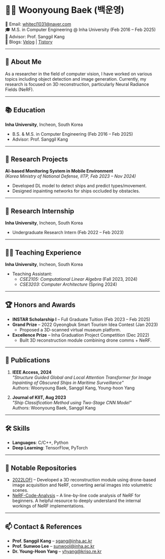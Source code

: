 # 👨‍💻 Woonyoung Baek (백운영)

📧 Email: whitecl1031@naver.com  
🎓 M.S. in Computer Engineering @ Inha University (Feb 2016 – Feb 2025)  
🔬 Advisor: Prof. Sanggil Kang  
📝 Blogs: [Velog](https://velog.io/@whitecl1031/posts) | [Tistory](https://foxheadstudio.tistory.com/)

---

## 🚀 About Me

As a researcher in the field of computer vision, I have worked on various topics including object detection and image generation. Currently, my research is focused on 3D reconstruction, particularly Neural Radiance Fields (NeRF).  

---

## 📚 Education

**Inha University**, Incheon, South Korea  
- B.S. & M.S. in Computer Engineering (Feb 2016 – Feb 2025)  
- Advisor: Prof. Sanggil Kang

---

## 🔬 Research Projects

**AI-based Monitoring System in Mobile Environment**  
*(Korea Ministry of National Defense, IITP, Feb 2023 – Nov 2024)*  
- Developed DL model to detect ships and predict types/movement.  
- Designed inpainting networks for ships occluded by obstacles.

---

## 🧪 Research Internship

**Inha University**, Incheon, South Korea  
- Undergraduate Research Intern (Feb 2022 – Feb 2023)

---

## 👨‍🏫 Teaching Experience

**Inha University**, Incheon, South Korea  
- Teaching Assistant:
  - *CSE2105: Computational Linear Algebra* (Fall 2023, 2024)  
  - *CSE3203: Computer Architecture* (Spring 2024)

---

## 🏆 Honors and Awards

- **INSTAR Scholarship I** – Full Graduate Tuition (Feb 2023 – Feb 2025)  
- **Grand Prize** – 2022 Gyeongbuk Smart Tourism Idea Contest (Jan 2023)  
  - Proposed a 3D-scanned virtual museum platform.  
- **Excellence Prize** – Inha Graduation Project Competition (Dec 2022)  
  - Built 3D reconstruction module combining drone comms + NeRF.

---

## 📄 Publications

1. **IEEE Access, 2024**  
   *"Structure Guided Global and Local Attention Transformer for Image Inpainting of Obscured Ships in Maritime Surveillance"*  
   Authors: Woonyoung Baek, Sanggil Kang, Young-hoon Yang

2. **Journal of KIIT, Aug 2023**  
   *"Ship Classification Method using Two-Stage CNN Model"*  
   Authors: Woonyoung Baek, Sanggil Kang

---

## 🛠 Skills

- **Languages**: C/C++, Python  
- **Deep Learning**: TensorFlow, PyTorch

---

## 📌 Notable Repositories

- [2022LOFI](https://github.com/Profrog/2022LOFI) – Developed a 3D reconstruction module using drone-based image acquisition and NeRF, converting aerial images into volumetric scenes.  
- [NeRF-Code-Analysis](https://github.com/Foxhead-Studio/NeRF-Code-Analysis) – A line-by-line code analysis of NeRF for beginners. A helpful resource to deeply understand the internal workings of NeRF implementations.

---

## 📫 Contact & References

- **Prof. Sanggil Kang** – sgang@inha.ac.kr  
- **Prof. Sunwoo Lee** – sunwool@inha.ac.kr  
- **Dr. Young-Hoon Yang** – yhyang@kriso.re.kr
